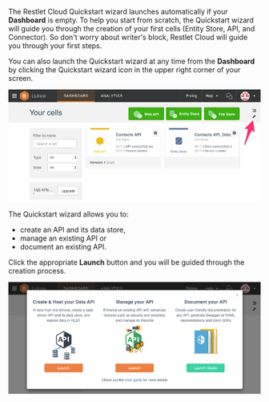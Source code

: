
The Restlet Cloud Quickstart wizard launches automatically if your **Dashboard** is empty. To help you start from scratch, the Quickstart wizard will guide you through the creation of your first cells (Entity Store, API, and Connector). So don't worry about writer's block, Restlet Cloud will guide you through your first steps.

You can also launch the Quickstart wizard at any time from the **Dashboard** by clicking the Quickstart wizard icon in the upper right corner of your screen.

![Quickstart wizard icon](images/quickstart-wizard-logo.png "Quickstart wizard icon")

The Quickstart wizard allows you to:
- create an API and its data store,
- manage an existing API or
- document an existing API.

Click the appropriate **Launch** button and you will be guided through the creation process.

![Quickstart wizard welcome page](images/quickstart-wizard-welcome-page.png "Quickstart wizard welcome page")
